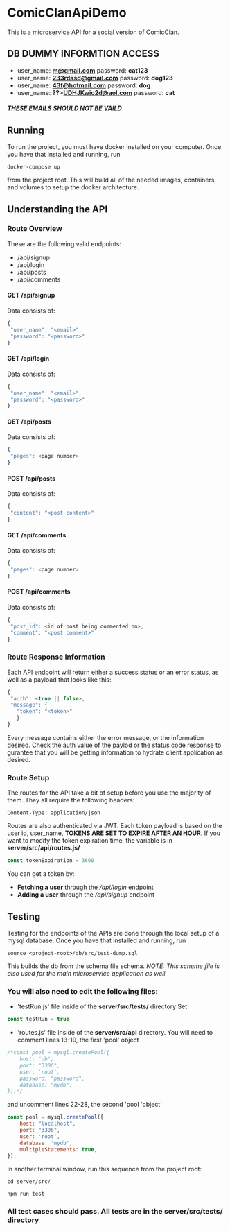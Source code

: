 # ComicClanApiDemo
This is a microservice API for a social version of ComicClan.

## DB DUMMY INFORMTION ACCESS
- user_name: **m@gmail.com** password: **cat123**
- user_name: **233rdasd@gmail.com** password: **dog123**
- user_name: **43f@hotmail.com** password: **dog**
- user_name: **??>UDHJKwio2d@aol.com** password: **cat**
##### ***THESE EMAILS SHOULD NOT BE VAILD***

## Running
To run the project, you must have docker installed on your computer. Once you have that installed and running, run
```console
docker-compose up
```
from the project root. This will build all of the needed images, containers, and volumes to setup the docker architecture.
## Understanding the API
### Route Overview
These are the following valid endpoints:
- /api/signup
- /api/login
- /api/posts
- /api/comments
#### GET /api/signup
Data consists of:
```javascript
{
 "user_name": "<email>",
 "password": "<password>"
}
```
#### GET /api/login
Data consists of:
```javascript
{
 "user_name": "<email>",
 "password": "<password>"
}
```
#### GET /api/posts
Data consists of:
```javascript
{
 "pages": <page number>
}
```
#### POST /api/posts
Data consists of:
```javascript
{
 "content": "<post content>"
}
```
#### GET /api/comments
Data consists of:
```javascript
{
 "pages": <page number>
}
```
#### POST /api/comments
Data consists of:
```javascript
{
 "post_id": <id of post being commented on>,
 "comment": "<post comment>"
}
```
### Route Response Information
Each API endpoint will return either a success status or an error status, as well as a payload that looks like this:
```javascript
{
 "auth": <true || false>,
 "message": {
   "token": "<token>"
   }
}
```
Every message contains either the error message, or the information desired. Check the auth value of the paylod or 
the status code response to gurantee that you will be getting information to hydrate client application as desired.

### Route Setup
The routes for the API take a bit of setup before you use the majority of them. They all require the following headers:
```console
Content-Type: application/json
```
Routes are also authenticated via JWT. Each token payload is based on the user id, user_name, **TOKENS ARE SET TO EXPIRE
AFTER AN HOUR**.
If you want to modify the token expiration time, the variable is in **server/src/api/routes.js/**
```javascript
const tokenExpiration = 3600
```
You can get a token by:
- **Fetching a user** through the */api/login* endpoint
- **Adding a user** through the */api/signup* endpoint


## Testing
Testing for the endpoints of the APIs are done through the local setup of a mysql database. Once you have that installed
and running, run
```console
source <project-root>/db/src/test-dump.sql
```
This builds the db from the schema file schema. 
*NOTE: This scheme file is also used for the main microservice application 
as well*
### You will also need to edit the following files:
- 'testRun.js' file inside of the **server/src/tests/** directory
Set
```javascript
const testRun = true
```
- 'routes.js' file inside of the **server/src/api** directory. You will need to comment lines 13-19, the first 'pool' object
```javascript
/*const pool = mysql.createPool({
    host: "db",
    port: "3306",
    user: 'root',
    password: "password",
    database: "mydb",
});*/
```
and uncomment lines 22-28, the second 'pool 'object'
```javascript
const pool = mysql.createPool({
    host: "localhost",
    port: "3306",
    user: 'root',
    database: 'mydb',
    multipleStatements: true,
});
```
In another terminal window, run this sequence from the project root:
```console
cd server/src/
```
```console
npm run test
```
### All test cases should pass. All tests are in the **server/src/tests/** directory
